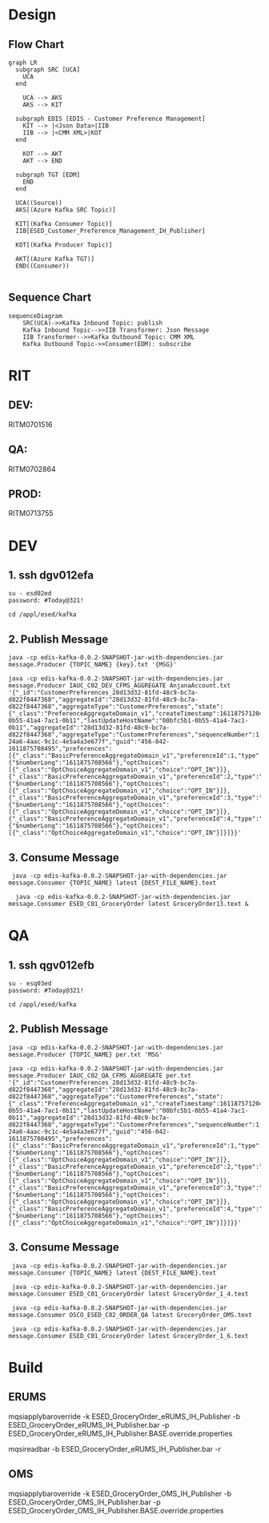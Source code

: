 # Design
## Flow Chart
``` mermaid
graph LR
  subgraph SRC [UCA]
    UCA
  end

    UCA --> AKS
    AKS --> KIT

  subgraph EDIS [EDIS - Customer Preference Management]
    KIT --> |<Json Data>|IIB
    IIB --> |<CMM XML>|KOT
  end

    KOT --> AKT
    AKT --> END

  subgraph TGT [EDM]
    END
  end

  UCA((Source))
  AKS[(Azure Kafka SRC Topic)]
  
  KIT[(Kafka Consumer Topic)]
  IIB[ESED_Customer_Preference_Management_IH_Publisher]

  KOT[(Kafka Producer Topic)]

  AKT[(Azure Kafka TGT)]
  END((Consumer))         
            
```

## Sequence Chart
``` mermaid
sequenceDiagram
    SRC(UCA)->>Kafka Inbound Topic: publish
    Kafka Inbound Topic-->>IIB Transformer: Json Message
    IIB Transformer-->>Kafka Outbound Topic: CMM XML
    Kafka Outbound Topic->>Consumer(EDM): subscribe 

```



# RIT

## DEV:
RITM0701516

## QA:
RITM0702864

## PROD:
RITM0713755


# DEV
## 1. ssh dgv012efa

    su - esd02ed
    password: #Today@321!

    cd /appl/esed/kafka


## 2. Publish Message
    java -cp edis-kafka-0.0.2-SNAPSHOT-jar-with-dependencies.jar message.Producer {TOPIC_NAME} {key}.txt '{MSG}'

    java -cp edis-kafka-0.0.2-SNAPSHOT-jar-with-dependencies.jar message.Producer IAUC_C02_DEV_CFMS_AGGREGATE AnjanaAccount.txt '{"_id":"CustomerPreferences_28d13d32-81fd-48c9-bc7a-d822f8447368","aggregateId":"28d13d32-81fd-48c9-bc7a-d822f8447368","aggregateType":"CustomerPreferences","state":{"_class":"PreferenceAggregateDomain_v1","createTimestamp":1611875712045,"lastUpdateTimestamp":1611875712045,"createClientId":"UMA","lastUpdateClientId":"UMA","createHostName":"00bfc5b1-0b55-41a4-7ac1-0b11","lastUpdateHostName":"00bfc5b1-0b55-41a4-7ac1-0b11","aggregateId":"28d13d32-81fd-48c9-bc7a-d822f8447368","aggregateType":"CustomerPreferences","sequenceNumber":1,"timestamp":1571994962492,"aggregateRevision":1,"version":1,"eventId":"98d5779b-24a6-4aac-9c1c-4e5a4a3e677f","guid":"456-042-1611875708495","preferences":[{"_class":"BasicPreferenceAggregateDomain_v1","preferenceId":1,"type":"EMAIL_SAVE","categoryCode":"COMMUNICATION","subCategoryCode":"PROMOTIONAL","lastUpdatedTimestamp":{"$numberLong":"1611875708566"},"optChoices":[{"_class":"OptChoiceAggregateDomain_v1","choice":"OPT_IN"}]},{"_class":"BasicPreferenceAggregateDomain_v1","preferenceId":2,"type":"J4U","categoryCode":"COMMUNICATION","subCategoryCode":"PROMOTIONAL","lastUpdatedTimestamp":{"$numberLong":"1611875708566"},"optChoices":[{"_class":"OptChoiceAggregateDomain_v1","choice":"OPT_IN"}]},{"_class":"BasicPreferenceAggregateDomain_v1","preferenceId":3,"type":"GROCERY_DEL","categoryCode":"COMMUNICATION","subCategoryCode":"PROMOTIONAL","lastUpdatedTimestamp":{"$numberLong":"1611875708566"},"optChoices":[{"_class":"OptChoiceAggregateDomain_v1","choice":"OPT_IN"}]},{"_class":"BasicPreferenceAggregateDomain_v1","preferenceId":4,"type":"PROD_RECALL","categoryCode":"COMMUNICATION","subCategoryCode":"PROMOTIONAL","lastUpdatedTimestamp":{"$numberLong":"1611875708566"},"optChoices":[{"_class":"OptChoiceAggregateDomain_v1","choice":"OPT_IN"}]}]}}'

    

## 3. Consume Message
     java -cp edis-kafka-0.0.2-SNAPSHOT-jar-with-dependencies.jar message.Consumer {TOPIC_NAME} latest {DEST_FILE_NAME}.text
     
      java -cp edis-kafka-0.0.2-SNAPSHOT-jar-with-dependencies.jar message.Consumer ESED_C01_GroceryOrder latest GroceryOrder13.text &

# QA
## 1. ssh qgv012efb

    su - esq03ed
    password: #Today@321!

    cd /appl/esed/kafka

## 2. Publish Message
    java -cp edis-kafka-0.0.2-SNAPSHOT-jar-with-dependencies.jar message.Producer {TOPIC_NAME} per.txt 'MSG'

    java -cp edis-kafka-0.0.2-SNAPSHOT-jar-with-dependencies.jar message.Producer IAUC_C02_QA_CFMS_AGGREGATE per.txt '{"_id":"CustomerPreferences_28d13d32-81fd-48c9-bc7a-d822f8447368","aggregateId":"28d13d32-81fd-48c9-bc7a-d822f8447368","aggregateType":"CustomerPreferences","state":{"_class":"PreferenceAggregateDomain_v1","createTimestamp":1611875712045,"lastUpdateTimestamp":1611875712045,"createClientId":"UMA","lastUpdateClientId":"UMA","createHostName":"00bfc5b1-0b55-41a4-7ac1-0b11","lastUpdateHostName":"00bfc5b1-0b55-41a4-7ac1-0b11","aggregateId":"28d13d32-81fd-48c9-bc7a-d822f8447368","aggregateType":"CustomerPreferences","sequenceNumber":1,"timestamp":1571994962492,"aggregateRevision":1,"version":1,"eventId":"98d5779b-24a6-4aac-9c1c-4e5a4a3e677f","guid":"456-042-1611875708495","preferences":[{"_class":"BasicPreferenceAggregateDomain_v1","preferenceId":1,"type":"EMAIL_SAVE","categoryCode":"COMMUNICATION","subCategoryCode":"PROMOTIONAL","lastUpdatedTimestamp":{"$numberLong":"1611875708566"},"optChoices":[{"_class":"OptChoiceAggregateDomain_v1","choice":"OPT_IN"}]},{"_class":"BasicPreferenceAggregateDomain_v1","preferenceId":2,"type":"J4U","categoryCode":"COMMUNICATION","subCategoryCode":"PROMOTIONAL","lastUpdatedTimestamp":{"$numberLong":"1611875708566"},"optChoices":[{"_class":"OptChoiceAggregateDomain_v1","choice":"OPT_IN"}]},{"_class":"BasicPreferenceAggregateDomain_v1","preferenceId":3,"type":"GROCERY_DEL","categoryCode":"COMMUNICATION","subCategoryCode":"PROMOTIONAL","lastUpdatedTimestamp":{"$numberLong":"1611875708566"},"optChoices":[{"_class":"OptChoiceAggregateDomain_v1","choice":"OPT_IN"}]},{"_class":"BasicPreferenceAggregateDomain_v1","preferenceId":4,"type":"PROD_RECALL","categoryCode":"COMMUNICATION","subCategoryCode":"PROMOTIONAL","lastUpdatedTimestamp":{"$numberLong":"1611875708566"},"optChoices":[{"_class":"OptChoiceAggregateDomain_v1","choice":"OPT_IN"}]}]}}'


## 3. Consume Message
     java -cp edis-kafka-0.0.2-SNAPSHOT-jar-with-dependencies.jar message.Consumer {TOPIC_NAME} latest {DEST_FILE_NAME}.text
     
     java -cp edis-kafka-0.0.2-SNAPSHOT-jar-with-dependencies.jar message.Consumer ESED_C01_GroceryOrder latest GroceryOrder_1_4.text
     
     java -cp edis-kafka-0.0.2-SNAPSHOT-jar-with-dependencies.jar message.Consumer OSCO_ESED_C02_ORDER_QA latest GroceryOrder_OMS.text
     
     java -cp edis-kafka-0.0.2-SNAPSHOT-jar-with-dependencies.jar message.Consumer ESED_C01_GroceryOrder latest GroceryOrder_1_6.text


# Build
## ERUMS
mqsiapplybaroverride -k ESED_GroceryOrder_eRUMS_IH_Publisher -b ESED_GroceryOrder_eRUMS_IH_Publisher.bar -p ESED_GroceryOrder_eRUMS_IH_Publisher.BASE.override.properties

mqsireadbar -b ESED_GroceryOrder_eRUMS_IH_Publisher.bar -r

## OMS
mqsiapplybaroverride -k ESED_GroceryOrder_OMS_IH_Publisher -b ESED_GroceryOrder_OMS_IH_Publisher.bar -p ESED_GroceryOrder_OMS_IH_Publisher.BASE.override.properties

  